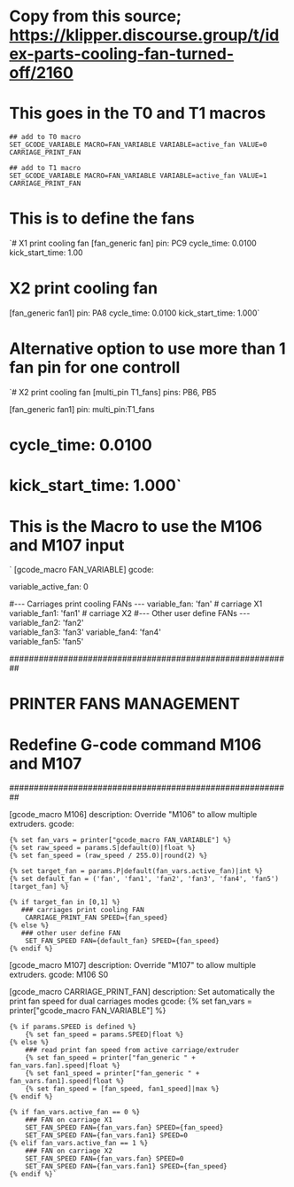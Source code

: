 # Copy from this source; https://klipper.discourse.group/t/idex-parts-cooling-fan-turned-off/2160

# This goes in the T0 and T1 macros

```
## add to T0 macro
SET_GCODE_VARIABLE MACRO=FAN_VARIABLE VARIABLE=active_fan VALUE=0
CARRIAGE_PRINT_FAN 

## add to T1 macro
SET_GCODE_VARIABLE MACRO=FAN_VARIABLE VARIABLE=active_fan VALUE=1
CARRIAGE_PRINT_FAN
```

# This is to define the fans

`# X1 print cooling fan
[fan_generic fan]
pin: PC9
cycle_time: 0.0100
kick_start_time: 1.00

# X2 print cooling fan
[fan_generic fan1]
pin: PA8
cycle_time: 0.0100
kick_start_time: 1.000`

# Alternative option to use more than 1 fan pin for one controll

`# X2 print cooling fan
[multi_pin T1_fans]
pins: PB6, PB5

[fan_generic fan1]
pin: multi_pin:T1_fans
# cycle_time: 0.0100
# kick_start_time: 1.000`

# This is the Macro to use the M106 and M107 input

`
[gcode_macro FAN_VARIABLE]
gcode:

variable_active_fan: 0

#--- Carriages print cooling FANs ---
variable_fan: 'fan'    # carriage X1
variable_fan1: 'fan1'   # carriage X2
#--- Other user define FANs ---
variable_fan2: 'fan2'     
variable_fan3: 'fan3'
variable_fan4: 'fan4'  
variable_fan5: 'fan5'


##########################################################
# PRINTER FANS MANAGEMENT
# Redefine G-code command M106 and M107 
##########################################################

[gcode_macro M106]
description: Override "M106" to allow multiple extruders.
gcode:

    {% set fan_vars = printer["gcode_macro FAN_VARIABLE"] %}
    {% set raw_speed = params.S|default(0)|float %}
    {% set fan_speed = (raw_speed / 255.0)|round(2) %}     
        
    {% set target_fan = params.P|default(fan_vars.active_fan)|int %}
    {% set default_fan = ('fan', 'fan1', 'fan2', 'fan3', 'fan4', 'fan5')[target_fan] %}     
    
    {% if target_fan in [0,1] %}
       ### carriages print cooling FAN   
        CARRIAGE_PRINT_FAN SPEED={fan_speed}
    {% else %}
       ### other user define FAN
        SET_FAN_SPEED FAN={default_fan} SPEED={fan_speed}
    {% endif %}
 

[gcode_macro M107]
description: Override "M107" to allow multiple extruders.
gcode:
    M106 S0
     
 
[gcode_macro CARRIAGE_PRINT_FAN]
description: Set automatically the print fan speed for dual carriages modes 
gcode:
    {% set fan_vars = printer["gcode_macro FAN_VARIABLE"] %}      
    
    {% if params.SPEED is defined %}
        {% set fan_speed = params.SPEED|float %}
    {% else %}
        ### read print fan speed from active carriage/extruder
        {% set fan_speed = printer["fan_generic " + fan_vars.fan].speed|float %}
        {% set fan1_speed = printer["fan_generic " + fan_vars.fan1].speed|float %}
        {% set fan_speed = [fan_speed, fan1_speed]|max %}
    {% endif %}
        
    {% if fan_vars.active_fan == 0 %}
        ### FAN on carriage X1
        SET_FAN_SPEED FAN={fan_vars.fan} SPEED={fan_speed}
        SET_FAN_SPEED FAN={fan_vars.fan1} SPEED=0
    {% elif fan_vars.active_fan == 1 %}
        ### FAN on carriage X2
        SET_FAN_SPEED FAN={fan_vars.fan} SPEED=0
        SET_FAN_SPEED FAN={fan_vars.fan1} SPEED={fan_speed}
    {% endif %}`
